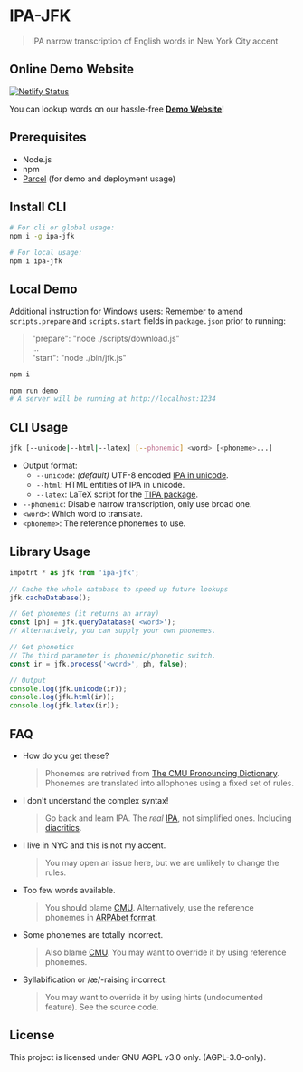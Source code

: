 # IPA-JFK

> IPA narrow transcription of English words in New York City accent

## Online Demo Website

[![Netlify Status](https://api.netlify.com/api/v1/badges/6cc76b39-d72c-4d05-9959-0d57d6b8b6e4/deploy-status)](https://app.netlify.com/sites/ipa-jfk/deploys)

You can lookup words on our hassle-free **[Demo Website](https://jfk.b1f6c1c4.info/)**!

## Prerequisites

- Node.js
- npm
- [Parcel](https://v2.parceljs.org/) (for demo and deployment usage)

## Install CLI

```bash
# For cli or global usage:
npm i -g ipa-jfk

# For local usage:
npm i ipa-jfk
```

## Local Demo

Additional instruction for Windows users: Remember to amend `scripts.prepare` and `scripts.start` fields in `package.json` prior to running:

> "prepare": "node ./scripts/download.js"  
> ...  
> "start": "node ./bin/jfk.js"

```bash
npm i
```
```bash
npm run demo
# A server will be running at http://localhost:1234
```

## CLI Usage

```bash
jfk [--unicode|--html|--latex] [--phonemic] <word> [<phoneme>...]
```

- Output format:
    - `--unicode`: *(default)* UTF-8 encoded [IPA in unicode](https://en.wikipedia.org/wiki/Phonetic_symbols_in_Unicode).
    - `--html`: HTML entities of IPA in unicode.
    - `--latex`: LaTeX script for the [TIPA package](https://ctan.org/pkg/tipa).
- `--phonemic`: Disable narrow transcription, only use broad one.
- `<word>`: Which word to translate.
- `<phoneme>`: The reference phonemes to use.

## Library Usage

```js
impotrt * as jfk from 'ipa-jfk';

// Cache the whole database to speed up future lookups
jfk.cacheDatabase();

// Get phonemes (it returns an array)
const [ph] = jfk.queryDatabase('<word>');
// Alternatively, you can supply your own phonemes.

// Get phonetics
// The third parameter is phonemic/phonetic switch.
const ir = jfk.process('<word>', ph, false);

// Output
console.log(jfk.unicode(ir));
console.log(jfk.html(ir));
console.log(jfk.latex(ir));
```

## FAQ

- How do you get these?

    > Phonemes are retrived from [The CMU Pronouncing Dictionary](http://www.speech.cs.cmu.edu/cgi-bin/cmudict).
    > Phonemes are translated into allophones using a fixed set of rules.

- I don't understand the complex syntax!

    > Go back and learn IPA. The *real* [IPA](https://en.wikipedia.org/wiki/International_Phonetic_Alphabet), not simplified ones. Including [diacritics](https://en.wikipedia.org/wiki/International_Phonetic_Alphabet#Diacritics).

- I live in NYC and this is not my accent.

    > You may open an issue here, but we are unlikely to change the rules.

- Too few words available.

    > You should blame [CMU](http://www.speech.cs.cmu.edu/cgi-bin/cmudict).
    > Alternatively, use the reference phonemes in [ARPAbet format](http://www.speech.cs.cmu.edu/cgi-bin/cmudict#phones).

- Some phonemes are totally incorrect.

    > Also blame [CMU](http://www.speech.cs.cmu.edu/cgi-bin/cmudict).
    > You may want to override it by using reference phonemes.

- Syllabification or /&aelig;/-raising incorrect.

    > You may want to override it by using hints (undocumented feature). See the source code.

## License

This project is licensed under GNU AGPL v3.0 only. (AGPL-3.0-only).

